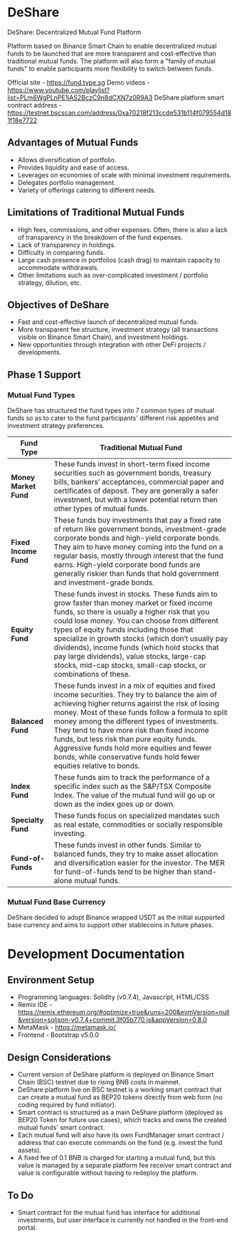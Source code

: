 # DeShare
DeShare: Decentralized Mutual Fund Platform

Platform based on Binance Smart Chain to enable decentralized mutual funds to be launched that are more transparent and cost-effective than traditional mutual funds. The platform will also form a "family of mutual funds" to enable participants more flexibility to switch between funds.

Official site - https://fund.type.sg
Demo videos - https://www.youtube.com/playlist?list=PLm6WgPLnPE1jAS2BczC9n8dCXN7z0R9A3
DeShare platform smart contract address - https://testnet.bscscan.com/address/0xa70218f213ccde531b114f079554d181f18e7722

## Advantages of Mutual Funds
* Allows diversification of portfolio.
* Provides liquidity and ease of access.
* Leverages on economies of scale with minimal investment requirements.
* Delegates portfolio management.
* Variety of offerings catering to different needs.

## Limitations of Traditional Mutual Funds
* High fees, commissions, and other expenses. Often, there is also a lack of transparency in the breakdown of the fund expenses.
* Lack of transparency in holdings.
* Difficulty in comparing funds.
* Large cash presence in portfolios (cash drag) to maintain capacity to accommodate withdrawals.
* Other limitations such as over-complicated investment / portfolio strategy, dilution, etc.

## Objectives of DeShare
* Fast and cost-effective launch of decentralized mutual funds.
* More transparent fee structure, investment strategy (all transactions visible on Binance Smart Chain), and investment holdings.
* New opportunities through integration with other DeFi projects / developments.

## Phase 1 Support

### Mutual Fund Types
DeShare has structured the fund types into 7 common types of mutual funds so as to cater to the fund participants' different risk appetites and investment strategy preferences.

Fund Type | Traditional Mutual Fund
--------- | -----------------------
**Money Market Fund** | These funds invest in short-term fixed income securities such as government bonds, treasury bills, bankers’ acceptances, commercial paper and certificates of deposit. They are generally a safer investment, but with a lower potential return then other types of mutual funds.
**Fixed Income Fund** | These funds buy investments that pay a fixed rate of return like government bonds, investment-grade corporate bonds and high-yield corporate bonds. They aim to have money coming into the fund on a regular basis, mostly through interest that the fund earns. High-yield corporate bond funds are generally riskier than funds that hold government and investment-grade bonds.
**Equity Fund** | These funds invest in stocks. These funds aim to grow faster than money market or fixed income funds, so there is usually a higher risk that you could lose money. You can choose from different types of equity funds including those that specialize in growth stocks (which don’t usually pay dividends), income funds (which hold stocks that pay large dividends), value stocks, large-cap stocks, mid-cap stocks, small-cap stocks, or combinations of these.
**Balanced Fund** | These funds invest in a mix of equities and fixed income securities. They try to balance the aim of achieving higher returns against the risk of losing money. Most of these funds follow a formula to split money among the different types of investments. They tend to have more risk than fixed income funds, but less risk than pure equity funds. Aggressive funds hold more equities and fewer bonds, while conservative funds hold fewer equities relative to bonds.
**Index Fund** | These funds aim to track the performance of a specific index such as the S&P/TSX Composite Index. The value of the mutual fund will go up or down as the index goes up or down.
**Specialty Fund** | These funds focus on specialized mandates such as real estate, commodities or socially responsible investing.
**Fund-of-Funds** | These funds invest in other funds. Similar to balanced funds, they try to make asset allocation and diversification easier for the investor. The MER for fund-of-funds tend to be higher than stand-alone mutual funds.

### Mutual Fund Base Currency
DeShare decided to adopt Binance wrapped USDT as the initial supported base currency and aims to support other stablecoins in future phases.

# Development Documentation
## Environment Setup
* Programming languages: Solidity (v0.7.4), Javascript, HTML/CSS
* Remix IDE - https://remix.ethereum.org/#optimize=true&runs=200&evmVersion=null&version=soljson-v0.7.4+commit.3f05b770.js&appVersion=0.8.0
* MetaMask - https://metamask.io/
* Frontend - Bootstrap v5.0.0

## Design Considerations
* Current version of DeShare platform is deployed on Binance Smart Chain (BSC) testnet due to rising BNB costs in mainnet.
* DeShare platform live on BSC testnet is a working smart contract that can create a mutual fund as BEP20 tokens directly from web form (no coding required by fund initiator).
* Smart contract is structured as a main DeShare platform (deployed as BEP20 Token for future use cases), which tracks and owns the created mutual funds' smart contract.
* Each mutual fund will also have its own FundManager smart contract / address that can execute commands on the fund (e.g. invest the fund assets).
* A fixed fee of 0.1 BNB is charged for starting a mutual fund, but this value is managed by a separate platform fee receiver smart contract and value is configurable without having to redeploy the platform.

## To Do
* Smart contract for the mutual fund has interface for additional investments, but user interface is currently not handled in the front-end portal.
